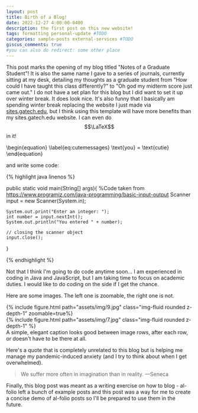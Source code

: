 ```yaml
---
layout: post
title: Birth of a Blog!
date: 2022-12-27 4:00:00-0400
description: the first post on this new website!
tags: formatting personal-update #TODO
categories: sample-posts external-services #TODO
giscus_comments: true
#you can also do redirect: some other place
---
```

This post marks the opening of my blog titled "Notes of a Graduate Student"! It is also the same name I gave to a series of journals, currently sitting at my desk, detailing my thoughts as a graduate student from "How could I have taught this class differently?" to "Oh god my midterm score just came out." I do not have a set plan for this blog but I did want to set it up over winter break. It does look nice. It's also funny that I basically am spending winter break replacing the website I just made via [sites.gatech.edu](https://sites.gatech.edu), but I think using this template will have more benefits than my sites.gatech.edu website. I can even do $$\LaTeX$$ in it!

\begin{equation} 
\label{eq:cutemessages}
\text{you} = \text{cutie} 
\end{equation}

and write some code:

{% highlight java linenos %}

public static void main(String[] args){
    %Code taken from https://www.programiz.com/java-programming/basic-input-output
    Scanner input = new Scanner(System.in);
    	
    System.out.print("Enter an integer: ");
    int number = input.nextInt();
    System.out.println("You entered " + number);

    // closing the scanner object
    input.close();
}

{% endhighlight %}

Not that I think I'm going to do code anytime soon... I am experienced in coding in Java and JavaScript, but I am taking time to focus on academic duties. I would like to do coding on the side if I get the chance.

Here are some images. The left one is zoomable, the right one is not.

<div class="row mt-3">
    <div class="col-sm mt-3 mt-md-0">
        {% include figure.html path="assets/img/9.jpg" class="img-fluid rounded z-depth-1" zoomable=true%}
    </div>
    <div class="col-sm mt-3 mt-md-0">
        {% include figure.html path="assets/img/7.jpg" class="img-fluid rounded z-depth-1" %}
    </div>
</div>
<div class="caption">
    A simple, elegant caption looks good between image rows, after each row, or doesn't have to be there at all.
</div>

Here's a quote that is completely unrelated to this blog but is helping me manage my pandemic-induced anxiety (and I try to think about when I get overwhelmed).
<blockquote>
    We suffer more often in imagination than in reality.
    —Seneca
</blockquote>

Finally, this blog post was meant as a writing exercise on how to blog - al-folio left a bunch of example posts and this post was a way for me to create a concise demo of al-folio posts so I'll be prepared to use them in the future.

<!-- Note to self: Look at 2018-12-22-distill.md (invisible) for an idea on how to write an academic blog. You could write a blog-post on chipfiring. Mainly it talks about different formatting (and plots/figures) and how to include citations.-->